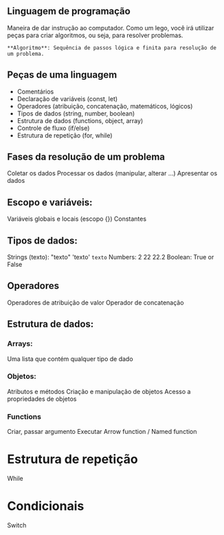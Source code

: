 ## Linguagem de programação

Maneira de dar instrução ao computador.
Como um lego, você irá utilizar peças para criar algoritmos, ou seja, para resolver problemas.

    **Algoritmo**: Sequência de passos lógica e finita para resolução de um problema.

## Peças de uma linguagem

- Comentários
- Declaração de variáveis (const, let)
- Operadores (atribuição, concatenação, matemáticos, lógicos)
- Tipos de dados (string, number, boolean)
- Estrutura de dados (functions, object, array)
- Controle de fluxo (if/else)
- Estrutura de repetição (for, while)

## Fases da resolução de um problema

Coletar os dados
Processar os dados (manipular, alterar ...)
Apresentar os dados

## Escopo e variáveis:

Variáveis globais e locais (escopo {})
Constantes

## Tipos de dados:

Strings (texto): "texto" 'texto' `texto`
Numbers: 2 22 22.2
Boolean: True or False

## Operadores

Operadores de atribuição de valor
Operador de concatenação

## Estrutura de dados:

### Arrays:

Uma lista que contém qualquer tipo de dado

### Objetos:

Atributos e métodos
Criação e manipulação de objetos
Acesso a propriedades de objetos

### Functions

Criar, passar argumento
Executar
Arrow function / Named function

# Estrutura de repetição

While

# Condicionais

Switch
